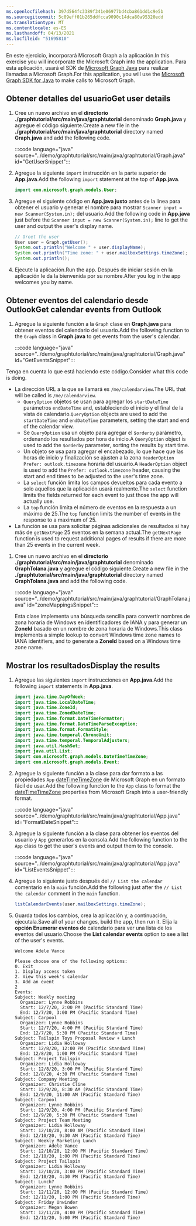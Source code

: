 ```yaml
---
ms.openlocfilehash: 397d564fc3389f341e06977bd4cba861dd1c9e5b
ms.sourcegitcommit: 5c09eff01b265ddfcca9090c14dca80a95320edd
ms.translationtype: MT
ms.contentlocale: es-ES
ms.lasthandoff: 04/13/2021
ms.locfileid: "51695810"
---
```

<!-- markdownlint-disable MD002 MD041 -->

<span data-ttu-id="7187c-101">En este ejercicio, incorporará Microsoft Graph a la aplicación.</span><span class="sxs-lookup"><span data-stu-id="7187c-101">In this exercise you will incorporate the Microsoft Graph into the application.</span></span> <span data-ttu-id="7187c-102">Para esta aplicación, usará el SDK de [Microsoft Graph Java](https://github.com/microsoftgraph/msgraph-sdk-java) para realizar llamadas a Microsoft Graph.</span><span class="sxs-lookup"><span data-stu-id="7187c-102">For this application, you will use the [Microsoft Graph SDK for Java](https://github.com/microsoftgraph/msgraph-sdk-java) to make calls to Microsoft Graph.</span></span>

## <a name="get-user-details"></a><span data-ttu-id="7187c-103">Obtener detalles del usuario</span><span class="sxs-lookup"><span data-stu-id="7187c-103">Get user details</span></span>

1. <span data-ttu-id="7187c-104">Cree un nuevo archivo en el **directorio ./graphtutorial/src/main/java/graphtutorial** denominado **Graph.java** y agregue el código siguiente.</span><span class="sxs-lookup"><span data-stu-id="7187c-104">Create a new file in the **./graphtutorial/src/main/java/graphtutorial** directory named **Graph.java** and add the following code.</span></span>

    :::code language="java" source="../demo/graphtutorial/src/main/java/graphtutorial/Graph.java" id="GetUserSnippet":::

1. <span data-ttu-id="7187c-105">Agregue la siguiente `import` instrucción en la parte superior de **App.java**.</span><span class="sxs-lookup"><span data-stu-id="7187c-105">Add the following `import` statement at the top of **App.java**.</span></span>

    ```java
    import com.microsoft.graph.models.User;
    ```

1. <span data-ttu-id="7187c-106">Agregue el siguiente código en **App.java justo** antes de la línea para obtener el usuario y generar el nombre para mostrar `Scanner input = new Scanner(System.in);` del usuario.</span><span class="sxs-lookup"><span data-stu-id="7187c-106">Add the following code in **App.java** just before the `Scanner input = new Scanner(System.in);` line to get the user and output the user's display name.</span></span>

    ```java
    // Greet the user
    User user = Graph.getUser();
    System.out.println("Welcome " + user.displayName);
    System.out.println("Time zone: " + user.mailboxSettings.timeZone);
    System.out.println();
    ```

1. <span data-ttu-id="7187c-107">Ejecute la aplicación.</span><span class="sxs-lookup"><span data-stu-id="7187c-107">Run the app.</span></span> <span data-ttu-id="7187c-108">Después de iniciar sesión en la aplicación le da la bienvenida por su nombre.</span><span class="sxs-lookup"><span data-stu-id="7187c-108">After you log in the app welcomes you by name.</span></span>

## <a name="get-calendar-events-from-outlook"></a><span data-ttu-id="7187c-109">Obtener eventos del calendario desde Outlook</span><span class="sxs-lookup"><span data-stu-id="7187c-109">Get calendar events from Outlook</span></span>

1. <span data-ttu-id="7187c-110">Agregue la siguiente función a la `Graph` clase en **Graph.java** para obtener eventos del calendario del usuario.</span><span class="sxs-lookup"><span data-stu-id="7187c-110">Add the following function to the `Graph` class in **Graph.java** to get events from the user's calendar.</span></span>

    :::code language="java" source="../demo/graphtutorial/src/main/java/graphtutorial/Graph.java" id="GetEventsSnippet":::

<span data-ttu-id="7187c-111">Tenga en cuenta lo que está haciendo este código.</span><span class="sxs-lookup"><span data-stu-id="7187c-111">Consider what this code is doing.</span></span>

- <span data-ttu-id="7187c-112">La dirección URL a la que se llamará es `/me/calendarview`.</span><span class="sxs-lookup"><span data-stu-id="7187c-112">The URL that will be called is `/me/calendarview`.</span></span>
  - <span data-ttu-id="7187c-113">`QueryOption` objetos se usan para agregar los `startDateTime` parámetros `endDateTime` and, estableciendo el inicio y el final de la vista de calendario.</span><span class="sxs-lookup"><span data-stu-id="7187c-113">`QueryOption` objects are used to add the `startDateTime` and `endDateTime` parameters, setting the start and end of the calendar view.</span></span>
  - <span data-ttu-id="7187c-114">Se `QueryOption` usa un objeto para agregar el `$orderby` parámetro, ordenando los resultados por hora de inicio.</span><span class="sxs-lookup"><span data-stu-id="7187c-114">A `QueryOption` object is used to add the `$orderby` parameter, sorting the results by start time.</span></span>
  - <span data-ttu-id="7187c-115">Un objeto se usa para agregar el encabezado, lo que hace que las horas de inicio y finalización se ajusten a la zona `HeaderOption` `Prefer: outlook.timezone` horaria del usuario.</span><span class="sxs-lookup"><span data-stu-id="7187c-115">A `HeaderOption` object is used to add the `Prefer: outlook.timezone` header, causing the start and end times to be adjusted to the user's time zone.</span></span>
  - <span data-ttu-id="7187c-116">La `select` función limita los campos devueltos para cada evento a solo aquellos que la aplicación usará realmente.</span><span class="sxs-lookup"><span data-stu-id="7187c-116">The `select` function limits the fields returned for each event to just those the app will actually use.</span></span>
  - <span data-ttu-id="7187c-117">La `top` función limita el número de eventos en la respuesta a un máximo de 25.</span><span class="sxs-lookup"><span data-stu-id="7187c-117">The `top` function limits the number of events in the response to a maximum of 25.</span></span>
- <span data-ttu-id="7187c-118">La función se usa para solicitar páginas adicionales de resultados si hay más de `getNextPage` 25 eventos en la semana actual.</span><span class="sxs-lookup"><span data-stu-id="7187c-118">The `getNextPage` function is used to request additional pages of results if there are more than 25 events in the current week.</span></span>

1. <span data-ttu-id="7187c-119">Cree un nuevo archivo en el **directorio ./graphtutorial/src/main/java/graphtutorial** denominado **GraphToIana.java** y agregue el código siguiente.</span><span class="sxs-lookup"><span data-stu-id="7187c-119">Create a new file in the **./graphtutorial/src/main/java/graphtutorial** directory named **GraphToIana.java** and add the following code.</span></span>

    :::code language="java" source="../demo/graphtutorial/src/main/java/graphtutorial/GraphToIana.java" id="zoneMappingsSnippet":::

    <span data-ttu-id="7187c-120">Esta clase implementa una búsqueda sencilla para convertir nombres de zona horaria de Windows en identificadores de IANA y para generar un **ZoneId** basado en un nombre de zona horaria de Windows.</span><span class="sxs-lookup"><span data-stu-id="7187c-120">This class implements a simple lookup to convert Windows time zone names to IANA identifiers, and to generate a **ZoneId** based on a Windows time zone name.</span></span>

## <a name="display-the-results"></a><span data-ttu-id="7187c-121">Mostrar los resultados</span><span class="sxs-lookup"><span data-stu-id="7187c-121">Display the results</span></span>

1. <span data-ttu-id="7187c-122">Agregue las siguientes `import` instrucciones en **App.java**.</span><span class="sxs-lookup"><span data-stu-id="7187c-122">Add the following `import` statements in **App.java**.</span></span>

    ```java
    import java.time.DayOfWeek;
    import java.time.LocalDateTime;
    import java.time.ZoneId;
    import java.time.ZonedDateTime;
    import java.time.format.DateTimeFormatter;
    import java.time.format.DateTimeParseException;
    import java.time.format.FormatStyle;
    import java.time.temporal.ChronoUnit;
    import java.time.temporal.TemporalAdjusters;
    import java.util.HashSet;
    import java.util.List;
    import com.microsoft.graph.models.DateTimeTimeZone;
    import com.microsoft.graph.models.Event;
    ```

1. <span data-ttu-id="7187c-123">Agregue la siguiente función a la clase para dar formato a las propiedades `App` [dateTimeTimeZone](/graph/api/resources/datetimetimezone?view=graph-rest-1.0) de Microsoft Graph en un formato fácil de usar.</span><span class="sxs-lookup"><span data-stu-id="7187c-123">Add the following function to the `App` class to format the [dateTimeTimeZone](/graph/api/resources/datetimetimezone?view=graph-rest-1.0) properties from Microsoft Graph into a user-friendly format.</span></span>

    :::code language="java" source="../demo/graphtutorial/src/main/java/graphtutorial/App.java" id="FormatDateSnippet":::

1. <span data-ttu-id="7187c-124">Agregue la siguiente función a la clase para obtener los eventos del usuario y `App` generarlos en la consola.</span><span class="sxs-lookup"><span data-stu-id="7187c-124">Add the following function to the `App` class to get the user's events and output them to the console.</span></span>

    :::code language="java" source="../demo/graphtutorial/src/main/java/graphtutorial/App.java" id="ListEventsSnippet":::

1. <span data-ttu-id="7187c-125">Agregue lo siguiente justo después del `// List the calendar` comentario en la `main` función.</span><span class="sxs-lookup"><span data-stu-id="7187c-125">Add the following just after the `// List the calendar` comment in the `main` function.</span></span>

    ```java
    listCalendarEvents(user.mailboxSettings.timeZone);
    ```

1. <span data-ttu-id="7187c-126">Guarda todos los cambios, crea la aplicación y, a continuación, ejecutala.</span><span class="sxs-lookup"><span data-stu-id="7187c-126">Save all of your changes, build the app, then run it.</span></span> <span data-ttu-id="7187c-127">Elija la **opción Enumerar eventos de** calendario para ver una lista de los eventos del usuario.</span><span class="sxs-lookup"><span data-stu-id="7187c-127">Choose the **List calendar events** option to see a list of the user's events.</span></span>

    ```Shell
    Welcome Adele Vance

    Please choose one of the following options:
    0. Exit
    1. Display access token
    2. View this week's calendar
    3. Add an event
    2
    Events:
    Subject: Weekly meeting
      Organizer: Lynne Robbins
      Start: 12/7/20, 2:00 PM (Pacific Standard Time)
      End: 12/7/20, 3:00 PM (Pacific Standard Time)
    Subject: Carpool
      Organizer: Lynne Robbins
      Start: 12/7/20, 4:00 PM (Pacific Standard Time)
      End: 12/7/20, 5:30 PM (Pacific Standard Time)
    Subject: Tailspin Toys Proposal Review + Lunch
      Organizer: Lidia Holloway
      Start: 12/8/20, 12:00 PM (Pacific Standard Time)
      End: 12/8/20, 1:00 PM (Pacific Standard Time)
    Subject: Project Tailspin
      Organizer: Lidia Holloway
      Start: 12/8/20, 3:00 PM (Pacific Standard Time)
      End: 12/8/20, 4:30 PM (Pacific Standard Time)
    Subject: Company Meeting
      Organizer: Christie Cline
      Start: 12/9/20, 8:30 AM (Pacific Standard Time)
      End: 12/9/20, 11:00 AM (Pacific Standard Time)
    Subject: Carpool
      Organizer: Lynne Robbins
      Start: 12/9/20, 4:00 PM (Pacific Standard Time)
      End: 12/9/20, 5:30 PM (Pacific Standard Time)
    Subject: Project Team Meeting
      Organizer: Lidia Holloway
      Start: 12/10/20, 8:00 AM (Pacific Standard Time)
      End: 12/10/20, 9:30 AM (Pacific Standard Time)
    Subject: Weekly Marketing Lunch
      Organizer: Adele Vance
      Start: 12/10/20, 12:00 PM (Pacific Standard Time)
      End: 12/10/20, 1:00 PM (Pacific Standard Time)
    Subject: Project Tailspin
      Organizer: Lidia Holloway
      Start: 12/10/20, 3:00 PM (Pacific Standard Time)
      End: 12/10/20, 4:30 PM (Pacific Standard Time)
    Subject: Lunch?
      Organizer: Lynne Robbins
      Start: 12/11/20, 12:00 PM (Pacific Standard Time)
      End: 12/11/20, 1:00 PM (Pacific Standard Time)
    Subject: Friday Unwinder
      Organizer: Megan Bowen
      Start: 12/11/20, 4:00 PM (Pacific Standard Time)
      End: 12/11/20, 5:00 PM (Pacific Standard Time)
    ```
